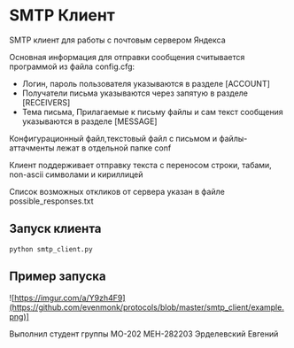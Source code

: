 # SMTP Клиент

SMTP клиент для работы с почтовым сервером Яндекса

Основная информация для отправки сообщения считывается программой из файла config.cfg:
* Логин, пароль пользователя указываются в разделе [ACCOUNT]
* Получатели письма указываются через запятую в разделе [RECEIVERS]
* Тема письма, Прилагаемые к письму файлы и сам текст сообщения указываются в разделе [MESSAGE] 

Конфигурационный файл,текстовый файл с письмом и файлы-аттачменты лежат в отдельной папке conf

Клиент поддерживает отправку текста с переносом строки, табами, non-ascii символами и кириллицей

Список возможных откликов от сервера указан в файле possible_responses.txt

## Запуск клиента
``` python smtp_client.py ```

## Пример запуска
![https://imgur.com/a/Y9zh4F9](https://github.com/evenmonk/protocols/blob/master/smtp_client/example.png)]

Выполнил студент группы МО-202 МЕН-282203 Эрделевский Евгений
